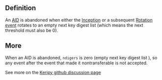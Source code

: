 ## Definition
An [AID](AID) is abandoned when either the [Inception](inception-event) or a subsequent [Rotation event](rotation-event) rotates to an empty next key digest list (which means the next threshold must also be 0).

## More
When an AID is abandoned, `ndigers` is zero (empty next key digest list ), so any event after the event that made it nontransferable is not accepted.

See more on the [Keripy github discussion page](https://github.com/WebOfTrust/keripy/discussions/821)
